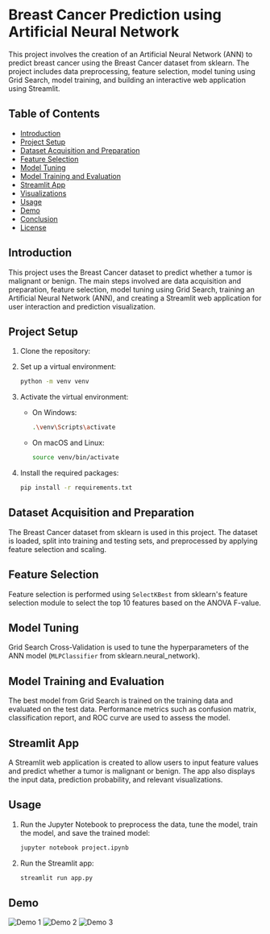 # Breast Cancer Prediction using Artificial Neural Network

This project involves the creation of an Artificial Neural Network (ANN) to predict breast cancer using the Breast Cancer dataset from sklearn. The project includes data preprocessing, feature selection, model tuning using Grid Search, model training, and building an interactive web application using Streamlit.

## Table of Contents

- [Introduction](#introduction)
- [Project Setup](#project-setup)
- [Dataset Acquisition and Preparation](#dataset-acquisition-and-preparation)
- [Feature Selection](#feature-selection)
- [Model Tuning](#model-tuning)
- [Model Training and Evaluation](#model-training-and-evaluation)
- [Streamlit App](#streamlit-app)
- [Visualizations](#visualizations)
- [Usage](#usage)
- [Demo](#demo)
- [Conclusion](#conclusion)
- [License](#license)

## Introduction

This project uses the Breast Cancer dataset to predict whether a tumor is malignant or benign. The main steps involved are data acquisition and preparation, feature selection, model tuning using Grid Search, training an Artificial Neural Network (ANN), and creating a Streamlit web application for user interaction and prediction visualization.

## Project Setup

1. Clone the repository:

2. Set up a virtual environment:
    ```bash
    python -m venv venv
    ```

3. Activate the virtual environment:
    - On Windows:
      ```bash
      .\venv\Scripts\activate
      ```
    - On macOS and Linux:
      ```bash
      source venv/bin/activate
      ```

4. Install the required packages:
    ```bash
    pip install -r requirements.txt
    ```

## Dataset Acquisition and Preparation

The Breast Cancer dataset from sklearn is used in this project. The dataset is loaded, split into training and testing sets, and preprocessed by applying feature selection and scaling.

## Feature Selection

Feature selection is performed using `SelectKBest` from sklearn's feature selection module to select the top 10 features based on the ANOVA F-value.

## Model Tuning

Grid Search Cross-Validation is used to tune the hyperparameters of the ANN model (`MLPClassifier` from sklearn.neural_network).

## Model Training and Evaluation

The best model from Grid Search is trained on the training data and evaluated on the test data. Performance metrics such as confusion matrix, classification report, and ROC curve are used to assess the model.

## Streamlit App

A Streamlit web application is created to allow users to input feature values and predict whether a tumor is malignant or benign. The app also displays the input data, prediction probability, and relevant visualizations.


## Usage

1. Run the Jupyter Notebook to preprocess the data, tune the model, train the model, and save the trained model:
    ```bash
    jupyter notebook project.ipynb
    ```

2. Run the Streamlit app:
    ```bash
    streamlit run app.py
    ```

## Demo

![Demo 1](https://github.com/MariMMK/BreastCancerDetection/blob/main/Demo1.png)
![Demo 2](https://github.com/MariMMK/BreastCancerDetection/blob/main/Demo2.png)
![Demo 3](https://github.com/MariMMK/BreastCancerDetection/blob/main/Demo3.png)



